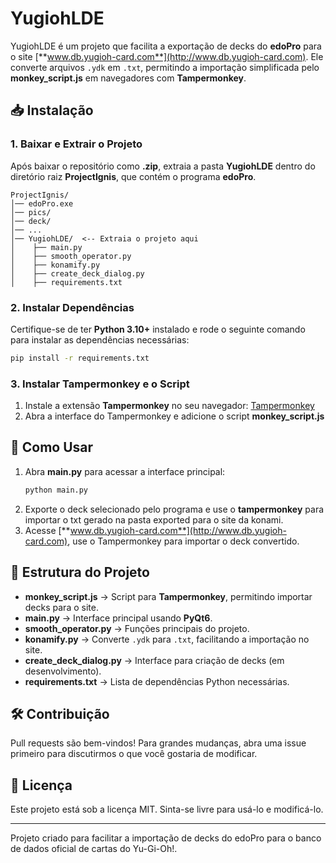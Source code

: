 # YugiohLDE

YugiohLDE é um projeto que facilita a exportação de decks do **edoPro** para o site [**www.db.yugioh-card.com**](http://www.db.yugioh-card.com). Ele converte arquivos `.ydk` em `.txt`, permitindo a importação simplificada pelo **monkey\_script.js** em navegadores com **Tampermonkey**.

## 📥 Instalação

### 1. Baixar e Extrair o Projeto

Após baixar o repositório como **.zip**, extraia a pasta **YugiohLDE** dentro do diretório raiz **ProjectIgnis**, que contém o programa **edoPro**.

```
ProjectIgnis/
│── edoPro.exe
│── pics/
│── deck/
│── ...
│── YugiohLDE/  <-- Extraia o projeto aqui
│    ├── main.py
│    ├── smooth_operator.py
│    ├── konamify.py
│    ├── create_deck_dialog.py
│    ├── requirements.txt
```

### 2. Instalar Dependências

Certifique-se de ter **Python 3.10+** instalado e rode o seguinte comando para instalar as dependências necessárias:

```bash
pip install -r requirements.txt
```

### 3. Instalar Tampermonkey e o Script

1. Instale a extensão **Tampermonkey** no seu navegador: [Tampermonkey](https://www.tampermonkey.net/)
2. Abra a interface do Tampermonkey e adicione o script **monkey\_script.js**

## 🚀 Como Usar

1. Abra **main.py** para acessar a interface principal:
   ```bash
   python main.py
   ```
2. Exporte o deck selecionado pelo programa e use o **tampermonkey** para importar o txt gerado na pasta exported para o site da konami.
3. Acesse [**www.db.yugioh-card.com**](http://www.db.yugioh-card.com), use o Tampermonkey para importar o deck convertido.

## 📌 Estrutura do Projeto

- **monkey\_script.js** → Script para **Tampermonkey**, permitindo importar decks para o site.
- **main.py** → Interface principal usando **PyQt6**.
- **smooth\_operator.py** → Funções principais do projeto.
- **konamify.py** → Converte `.ydk` para `.txt`, facilitando a importação no site.
- **create\_deck\_dialog.py** → Interface para criação de decks (em desenvolvimento).
- **requirements.txt** → Lista de dependências Python necessárias.

## 🛠️ Contribuição

Pull requests são bem-vindos! Para grandes mudanças, abra uma issue primeiro para discutirmos o que você gostaria de modificar.

## 📜 Licença

Este projeto está sob a licença MIT. Sinta-se livre para usá-lo e modificá-lo.

---

Projeto criado para facilitar a importação de decks do edoPro para o banco de dados oficial de cartas do Yu-Gi-Oh!.

